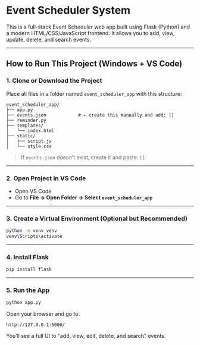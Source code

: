 ﻿
# Event Scheduler System

This is a full-stack Event Scheduler web app built using Flask (Python) and a modern HTML/CSS/JavaScript frontend. It allows you to add, view, update, delete, and search events.

---

## How to Run This Project (Windows + VS Code)

### 1. Clone or Download the Project

Place all files in a folder named `event_scheduler_app` with this structure:

```
event_scheduler_app/
├── app.py
├── events.json            # ← create this manually and add: []
├── reminder.py
├── templates/
│   └── index.html
├── static/
│   ├── script.js
│   └── style.css
```

> If `events.json` doesn't exist, create it and paste: `[]`

---

### 2. Open Project in VS Code

- Open VS Code
- Go to **File → Open Folder → Select `event_scheduler_app`**

---

### 3. Create a Virtual Environment (Optional but Recommended)

```bash
python -m venv venv
venv\Scripts\activate
```

---

### 4. Install Flask

```bash
pip install flask
```

---

###  5. Run the App

```bash
python app.py
```

Open your browser and go to:

```
http://127.0.0.1:5000/
```

You’ll see a full UI to "add, view, edit, delete, and search" events.



